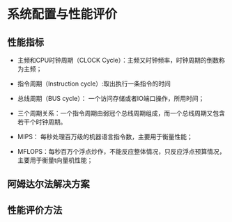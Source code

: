 # 系统配置与性能评价

## 性能指标
* 主频和CPU时钟周期（CLOCK Cycle）：主频又时钟频率，时钟周期的倒数称为主频；
* 指令周期（Instruction cycle）:取出执行一条指令的时间
* 总线周期（BUS cycle）： 一个访问存储或者IO端口操作，所用时间；
* 三个周期关系：一个指令周期由弱冠个总线周期组成，而一个总线周期又包含若干个时钟周期。

* MIPS： 每秒处理百万级的机器语言指令数，主要用于衡量性能；
* MFLOPS：每秒百万个浮点炒作，不能反应整体情况，只反应浮点预算情况，主要用于衡量t向量机性能；

## 阿姆达尔法解决方案


## 性能评价方法

